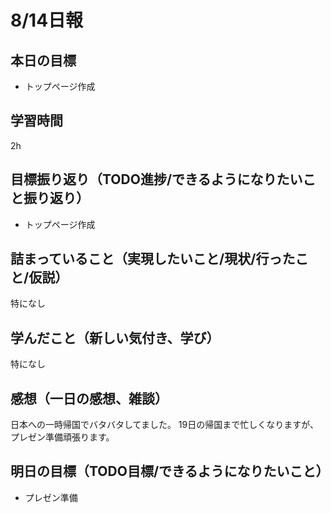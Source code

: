 # 8/14日報
## 本日の目標
- トップページ作成
## 学習時間
2h
## 目標振り返り（TODO進捗/できるようになりたいこと振り返り）
- トップページ作成
## 詰まっていること（実現したいこと/現状/行ったこと/仮説）
特になし
## 学んだこと（新しい気付き、学び）
特になし
## 感想（一日の感想、雑談）
日本への一時帰国でバタバタしてました。
19日の帰国まで忙しくなりますが、プレゼン準備頑張ります。
## 明日の目標（TODO目標/できるようになりたいこと）
- プレゼン準備
